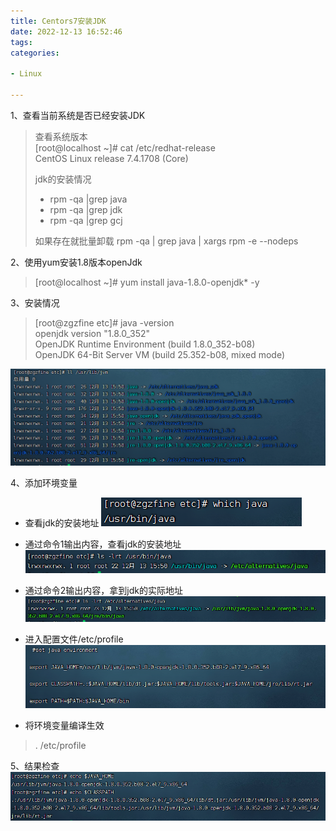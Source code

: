 ```yaml
---
title: Centors7安装JDK
date: 2022-12-13 16:52:46
tags:
categories:

- Linux

---
```


1、查看当前系统是否已经安装JDK
> 查看系统版本  
> [root@localhost ~]# cat /etc/redhat-release   
> CentOS Linux release 7.4.1708 (Core)
>
> jdk的安装情况
> * rpm -qa |grep java
> * rpm -qa |grep jdk
> * rpm -qa |grep gcj
>
> 如果存在就批量卸载
> rpm -qa | grep java | xargs rpm -e --nodeps

2、使用yum安装1.8版本openJdk
> [root@localhost ~]# yum install java-1.8.0-openjdk* -y

3、安装情况
> [root@zgzfine etc]# java -version  
> openjdk version "1.8.0_352"  
> OpenJDK Runtime Environment (build 1.8.0_352-b08)  
> OpenJDK 64-Bit Server VM (build 25.352-b08, mixed mode)  

![](../images/0009/20221213165943.png)

4、添加环境变量
* 查看jdk的安装地址
![](../images/0009/20221213170130.png)

* 通过命令1输出内容，查看jdk的安装地址
![](../images/0009/20221213170219.png)

* 通过命令2输出内容，拿到jdk的实际地址
![](../images/0009/20221213170316.png)

* 进入配置文件/etc/profile
![](../images/0009/20221213170423.png)

* 将环境变量编译生效
> . /etc/profile
> 

5、结果检查
![](../images/0009/20221213170620.png)